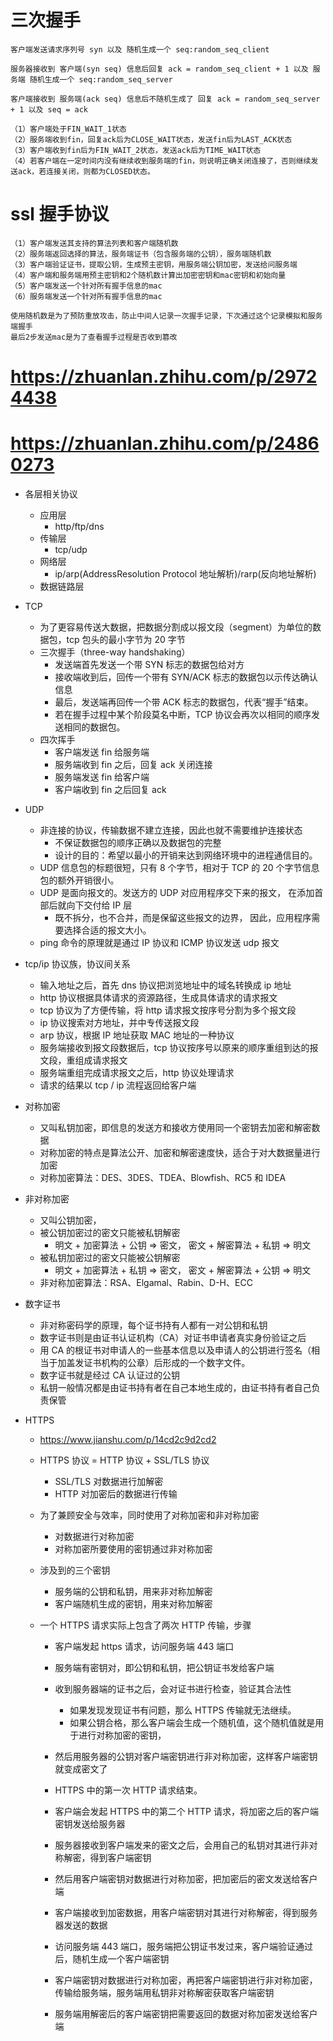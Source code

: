 # 三次握手

```
客户端发送请求序列号 syn 以及 随机生成一个 seq:random_seq_client

服务器接收到 客户端(syn seq) 信息后回复 ack = random_seq_client + 1 以及 服务端 随机生成一个 seq:random_seq_server

客户端接收到 服务端(ack seq) 信息后不随机生成了 回复 ack = random_seq_server + 1 以及 seq = ack
```

```
（1）客户端处于FIN_WAIT_1状态
（2）服务端收到fin，回复ack后为CLOSE_WAIT状态，发送fin后为LAST_ACK状态
（3）客户端收到fin后为FIN_WAIT_2状态，发送ack后为TIME_WAIT状态
（4）若客户端在一定时间内没有继续收到服务端的fin，则说明正确关闭连接了，否则继续发送ack，若连接关闭，则都为CLOSED状态。
```

# ssl 握手协议

```
（1）客户端发送其支持的算法列表和客户端随机数
（2）服务端返回选择的算法，服务端证书（包含服务端的公钥），服务端随机数
（3）客户端验证证书，提取公钥，生成预主密钥，用服务端公钥加密，发送给问服务端
（4）客户端和服务端用预主密钥和2个随机数计算出加密密钥和mac密钥和初始向量
（5）客户端发送一个针对所有握手信息的mac
（6）服务端发送一个针对所有握手信息的mac

使用随机数是为了预防重放攻击，防止中间人记录一次握手记录，下次通过这个记录模拟和服务端握手
最后2步发送mac是为了查看握手过程是否收到篡改
```

# https://zhuanlan.zhihu.com/p/29724438

# https://zhuanlan.zhihu.com/p/24860273

- 各层相关协议

  - 应用层
    - http/ftp/dns
  - 传输层
    - tcp/udp
  - 网络层
    - ip/arp(AddressResolution Protocol 地址解析)/rarp(反向地址解析)
  - 数据链路层

- TCP

  - 为了更容易传送大数据，把数据分割成以报文段（segment）为单位的数据包，tcp 包头的最小字节为 20 字节
  - 三次握手（three-way handshaking）
    - 发送端首先发送一个带 SYN 标志的数据包给对方
    - 接收端收到后，回传一个带有 SYN/ACK 标志的数据包以示传达确认信息
    - 最后，发送端再回传一个带 ACK 标志的数据包，代表“握手”结束。
    - 若在握手过程中某个阶段莫名中断，TCP 协议会再次以相同的顺序发送相同的数据包。
  - 四次挥手
    - 客户端发送 fin 给服务端
    - 服务端收到 fin 之后，回复 ack 关闭连接
    - 服务端发送 fin 给客户端
    - 客户端收到 fin 之后回复 ack

- UDP

  - 非连接的协议，传输数据不建立连接，因此也就不需要维护连接状态
    - 不保证数据包的顺序正确以及数据包的完整
    - 设计的目的：希望以最小的开销来达到网络环境中的进程通信目的。
  - UDP 信息包的标题很短，只有 8 个字节，相对于 TCP 的 20 个字节信息包的额外开销很小。
  - UDP 是面向报文的。发送方的 UDP 对应用程序交下来的报文， 在添加首部后就向下交付给 IP 层
    - 既不拆分，也不合并，而是保留这些报文的边界， 因此，应用程序需要选择合适的报文大小。
  - ping 命令的原理就是通过 IP 协议和 ICMP 协议发送 udp 报文

- tcp/ip 协议族，协议间关系

  - 输入地址之后，首先 dns 协议把浏览地址中的域名转换成 ip 地址
  - http 协议根据具体请求的资源路径，生成具体请求的请求报文
  - tcp 协议为了方便传输，将 http 请求报文按序号分割为多个报文段
  - ip 协议搜索对方地址，并中专传送报文段
  - arp 协议，根据 IP 地址获取 MAC 地址的一种协议
  - 服务端接收到报文段数据后，tcp 协议按序号以原来的顺序重组到达的报文段，重组成请求报文
  - 服务端重组完成请求报文之后，http 协议处理请求
  - 请求的结果以 tcp / ip 流程返回给客户端

- 对称加密

  - 又叫私钥加密，即信息的发送方和接收方使用同一个密钥去加密和解密数据
  - 对称加密的特点是算法公开、加密和解密速度快，适合于对大数据量进行加密
  - 对称加密算法：DES、3DES、TDEA、Blowfish、RC5 和 IDEA

- 非对称加密

  - 又叫公钥加密，
  - 被公钥加密过的密文只能被私钥解密
    - 明文 + 加密算法 + 公钥 => 密文， 密文 + 解密算法 + 私钥 => 明文
  - 被私钥加密过的密文只能被公钥解密
    - 明文 + 加密算法 + 私钥 => 密文， 密文 + 解密算法 + 公钥 => 明文
  - 非对称加密算法：RSA、Elgamal、Rabin、D-H、ECC

- 数字证书

  - 非对称密码学的原理，每个证书持有人都有一对公钥和私钥
  - 数字证书则是由证书认证机构（CA）对证书申请者真实身份验证之后
  - 用 CA 的根证书对申请人的一些基本信息以及申请人的公钥进行签名（相当于加盖发证书机构的公章）后形成的一个数字文件。
  - 数字证书就是经过 CA 认证过的公钥
  - 私钥一般情况都是由证书持有者在自己本地生成的，由证书持有者自己负责保管

- HTTPS

  - https://www.jianshu.com/p/14cd2c9d2cd2
  - HTTPS 协议 = HTTP 协议 + SSL/TLS 协议
    - SSL/TLS 对数据进行加解密
    - HTTP 对加密后的数据进行传输
  - 为了兼顾安全与效率，同时使用了对称加密和非对称加密
    - 对数据进行对称加密
    - 对称加密所要使用的密钥通过非对称加密
  - 涉及到的三个密钥
    - 服务端的公钥和私钥，用来非对称加解密
    - 客户端随机生成的密钥，用来对称加解密
  - 一个 HTTPS 请求实际上包含了两次 HTTP 传输，步骤

    - 客户端发起 https 请求，访问服务端 443 端口
    - 服务端有密钥对，即公钥和私钥，把公钥证书发给客户端
    - 收到服务器端的证书之后，会对证书进行检查，验证其合法性
      - 如果发现发现证书有问题，那么 HTTPS 传输就无法继续。
      - 如果公钥合格，那么客户端会生成一个随机值，这个随机值就是用于进行对称加密的密钥，
    - 然后用服务器的公钥对客户端密钥进行非对称加密，这样客户端密钥就变成密文了
    - HTTPS 中的第一次 HTTP 请求结束。
    - 客户端会发起 HTTPS 中的第二个 HTTP 请求，将加密之后的客户端密钥发送给服务器
    - 服务器接收到客户端发来的密文之后，会用自己的私钥对其进行非对称解密，得到客户端密钥
    - 然后用客户端密钥对数据进行对称加密，把加密后的密文发送给客户端
    - 客户端接收到加密数据，用客户端密钥对其进行对称解密，得到服务器发送的数据

    - 访问服务端 443 端口，服务端把公钥证书发过来，客户端验证通过后，随机生成一个客户端密钥
    - 客户端密钥对数据进行对称加密，再把客户端密钥进行非对称加密，传输给服务端，服务端用私钥非对称解密获取客户端密钥
    - 服务端用解密后的客户端密钥把需要返回的数据对称加密发送给客户端
